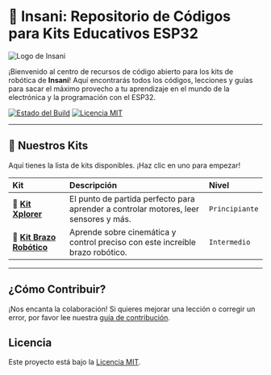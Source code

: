 # 🤖 Insani: Repositorio de Códigos para Kits Educativos ESP32

![Logo de Insani](https://insani.academy/wp-content/uploads/2025/07/logo_insani.png)

¡Bienvenido al centro de recursos de código abierto para los kits de robótica de **Insani**! Aquí encontrarás todos los códigos, lecciones y guías para sacar el máximo provecho a tu aprendizaje en el mundo de la electrónica y la programación con el ESP32.

[![Estado del Build](https://img.shields.io/badge/build-passing-brightgreen)](https://github.com/tu-usuario/Insani-ESP32-Kits)
[![Licencia MIT](https://img.shields.io/badge/License-MIT-blue.svg)](https://opensource.org/licenses/MIT)

---

## 🚀 Nuestros Kits

Aquí tienes la lista de kits disponibles. ¡Haz clic en uno para empezar!

| Kit | Descripción | Nivel |
| :--- | :--- | :--- |
| 🤖 **[Kit Xplorer](./Kits-STEM/Kit-Xplorer/)** | El punto de partida perfecto para aprender a controlar motores, leer sensores y más. | `Principiante` |
| 🦾 **[Kit Brazo Robótico](./Kits-STEM/Kit-Brazo-Robótico/)** | Aprende sobre cinemática y control preciso con este increíble brazo robótico. | `Intermedio` |

---

## ¿Cómo Contribuir?

¡Nos encanta la colaboración! Si quieres mejorar una lección o corregir un error, por favor lee nuestra [guía de contribución](./CONTRIBUTING.md).

## Licencia

Este proyecto está bajo la [Licencia MIT](./LICENSE).